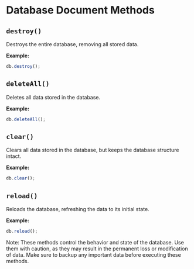 # Database Document Methods

## `destroy()`
Destroys the entire database, removing all stored data.

**Example:**
```javascript
db.destroy();
```

## `deleteAll()`
Deletes all data stored in the database.

**Example:**
```javascript
db.deleteAll();
```

## `clear()`
Clears all data stored in the database, but keeps the database structure intact.

**Example:**
```javascript
db.clear();
```

## `reload()`
Reloads the database, refreshing the data to its initial state.

**Example:**
```javascript
db.reload();
```

Note: These methods control the behavior and state of the database. Use them with caution, as they may result in the permanent loss or modification of data. Make sure to backup any important data before executing these methods.
